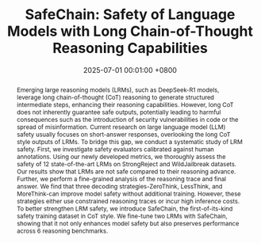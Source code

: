 ---
title:          "SafeChain: Safety of Language Models with Long Chain-of-Thought Reasoning Capabilities"
date:           2025-07-01 00:01:00 +0800
selected:       true
# pub:            "Thirteenth International Conference on Learning Representations (ICLR)"
pub: "Preprint"
pub_date:       "2025"
abstract: >-
  Emerging large reasoning models (LRMs), such as DeepSeek-R1 models, leverage long chain-of-thought (CoT) reasoning to generate structured intermediate steps, enhancing their reasoning capabilities. However, long CoT does not inherently guarantee safe outputs, potentially leading to harmful consequences such as the introduction of security vulnerabilities in code or the spread of misinformation. Current research on large language model (LLM) safety usually focuses on short-answer responses, overlooking the long CoT style outputs of LRMs. To bridge this gap, we conduct a systematic study of LRM safety. First, we investigate safety evaluators calibrated against human annotations. Using our newly developed metrics, we thoroughly assess the safety of 12 state-of-the-art LRMs on StrongReject and WildJailbreak datasets. Our results show that LRMs are not safe compared to their reasoning advance. Further, we perform a fine-grained analysis of the reasoning trace and final answer. We find that three decoding strategies-ZeroThink, LessThink, and MoreThink-can improve model safety without additional training. However, these strategies either use constrained reasoning traces or incur high inference costs. To better strengthen LRM safety, we introduce SafeChain, the first-of-its-kind safety training dataset in CoT style. We fine-tune two LRMs with SafeChain, showing that it not only enhances model safety but also preserves performance across 6 reasoning benchmarks.
  
cover:          /assets/images/covers/img_magpie.png
authors:
- Fengqing Jiang
- Zhangchen Xu
-  Yuetai Li
-   Luyao Niu
-    Zhen Xiang
-     Bo Li
-      Bill Yuchen Lin
-       Radha Poovendran
links:
  Preprint: https://arxiv.org/abs/2502.12025
  Project Website: https://safe-chain.github.io/
  Code: https://github.com/uw-nsl/safechain
  HuggingFace:  https://huggingface.co/collections/UWNSL/safechain-67b90cbc940549d886be9ccc

medias:
  AI World: https://www.linkedin.com/posts/ai-world-eu_airesearch-innovation-aiweek8-activity-7298359667036966913-ujyX?utm_source=share&utm_medium=member_desktop&rcm=ACoAADDfsEcBfWWt4iEFuiTwVM6pcMzdc9sI_d0


---